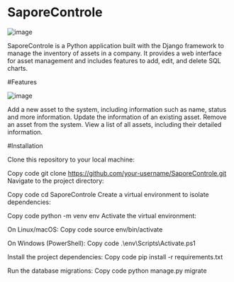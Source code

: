 # SaporeControle

![image](https://github.com/MarceloBotan/SaporeControle/assets/128054032/410ef42f-94a1-4bbc-98fa-e44882f1f8c9)

SaporeControle is a Python application built with the Django framework to manage the inventory of assets in a company. It provides a web interface for asset management and includes features to add, edit, and delete SQL charts.

#Features

![image](https://github.com/MarceloBotan/SaporeControle/assets/128054032/df1a2615-65b8-4037-93a2-5f3614bd77de)

Add a new asset to the system, including information such as name, status and more information.
Update the information of an existing asset.
Remove an asset from the system.
View a list of all assets, including their detailed information.

#Installation

Clone this repository to your local machine:


Copy code
git clone https://github.com/your-username/SaporeControle.git
Navigate to the project directory:

Copy code
cd SaporeControle
Create a virtual environment to isolate dependencies:

Copy code
python -m venv env
Activate the virtual environment:

On Linux/macOS:
Copy code
source env/bin/activate

On Windows (PowerShell):
Copy code
.\env\Scripts\Activate.ps1

Install the project dependencies:
Copy code
pip install -r requirements.txt

Run the database migrations:
Copy code
python manage.py migrate

